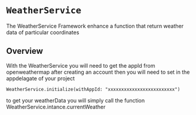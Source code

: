 # ``WeatherService``

The WeatherService Framework enhance a function that return weather data of particular coordinates

## Overview

With the WeatherService you will need to get the appId from openweathermap after creating an account
then you will need to set in the appdelagate of your project

`WeatherService.initialize(withAppId: "xxxxxxxxxxxxxxxxxxxxxxxxx")`

to get your weatherData you will simply call the function WeatherService.intance.currentWeather




